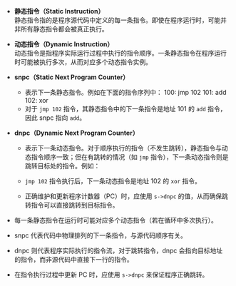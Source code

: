 
- **静态指令（Static Instruction）**  
     静态指令指的是程序源代码中定义的每一条指令。即使在程序运行时，可能并非所有静态指令都会被真正执行。
    
- **动态指令（Dynamic Instruction）**  
     动态指令是指程序实际运行过程中执行的指令顺序。一条静态指令在程序运行时可能被执行多次，从而对应多个动态指令实例。

- **snpc（Static Next Program Counter）**  
    - 表示下一条静态指令。例如在下面的指令序列中：
	    100: jmp 102
	    101: add
	    102: xor
    - 对于 `jmp 102` 指令，其静态指令中的下一条指令是地址 101 的 `add` 指令，因此 snpc 指向 `add`。
    
- **dnpc（Dynamic Next Program Counter）**  
    - 表示下一条动态指令。对于顺序执行的指令（不发生跳转），静态指令与动态指令顺序一致；但在有跳转的情况（如 `jmp` 指令），下一条动态指令则是跳转目标处的指令。例如：
    
    - `jmp 102` 指令执行后，下一条动态指令是地址 102 的 `xor` 指令。
    - 正确维护和更新程序计数器（PC）时，应使用 `s->dnpc` 的值，从而确保跳转指令可以直接跳转到目标指令。
    
- 每一条静态指令在运行时可能对应多个动态指令（若在循环中多次执行）。
- snpc 代表代码中物理排列的下一条指令，与源代码顺序有关。
- dnpc 则代表程序实际执行的指令流，对于跳转指令，dnpc 会指向目标地址的指令，而非源代码中直接下一行的指令。
- 在指令执行过程中更新 PC 时，应使用 `s->dnpc` 来保证程序正确跳转。